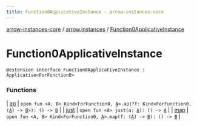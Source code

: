 ```yaml
---
title: Function0ApplicativeInstance - arrow-instances-core
---
```


[arrow-instances-core](../../index.html) / [arrow.instances](../index.html) / [Function0ApplicativeInstance](./index.html)

# Function0ApplicativeInstance

`@extension interface Function0ApplicativeInstance : Applicative<ForFunction0>`

### Functions

| [ap](ap.html) | `open fun <A, B> Kind<ForFunction0, `[`A`](ap.html#A)`>.ap(ff: Kind<ForFunction0, (`[`A`](ap.html#A)`) -> `[`B`](ap.html#B)`>): () -> `[`B`](ap.html#B) |
| [just](just.html) | `open fun <A> just(a: `[`A`](just.html#A)`): () -> `[`A`](just.html#A) |
| [map](map.html) | `open fun <A, B> Kind<ForFunction0, `[`A`](map.html#A)`>.map(f: (`[`A`](map.html#A)`) -> `[`B`](map.html#B)`): () -> `[`B`](map.html#B) |


